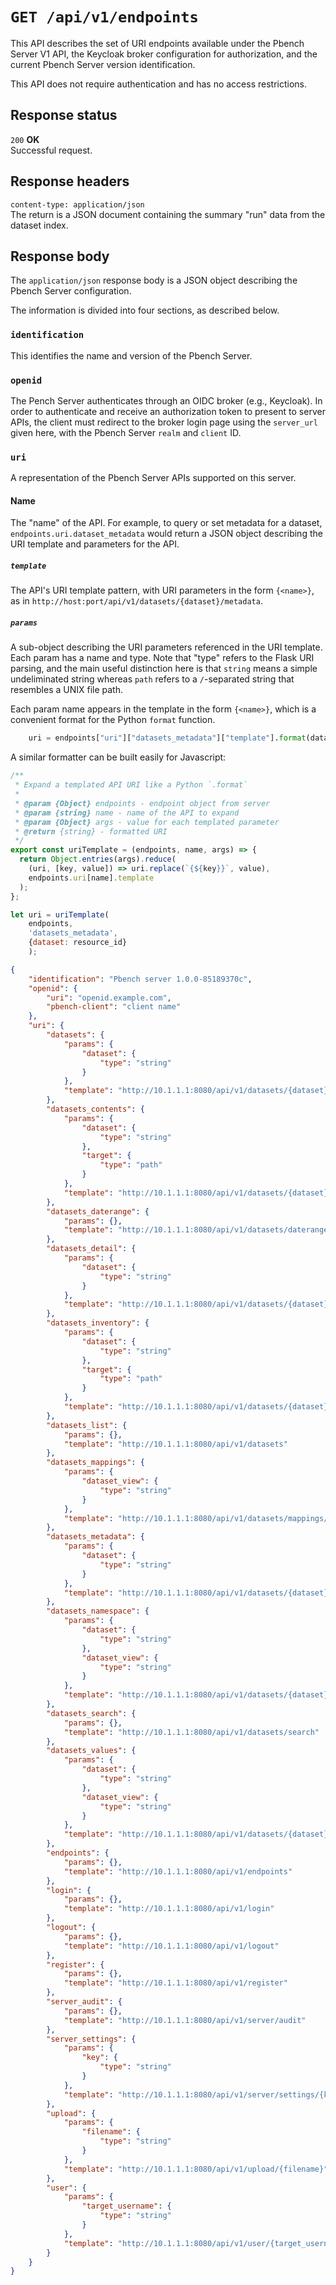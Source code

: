 # `GET /api/v1/endpoints`

This API describes the set of URI endpoints available under the Pbench Server
V1 API, the Keycloak broker configuration for authorization, and the current
Pbench Server version identification.

This API does not require authentication and has no access restrictions.

## Response status

`200`   **OK** \
Successful request.

## Response headers

`content-type: application/json` \
The return is a JSON document containing the summary "run" data from the
dataset index.

## Response body

The `application/json` response body is a JSON object describing the Pbench
Server configuration.

The information is divided into four sections, as described below.

### `identification`

This identifies the name and version of the Pbench Server.

### `openid`

The Pench Server authenticates through an OIDC broker (e.g., Keycloak). In order
to authenticate and receive an authorization token to present to server APIs, the
client must redirect to the broker login page using the `server_url` given here,
with the Pbench Server `realm` and `client` ID.

### `uri`

A representation of the Pbench Server APIs supported on this server.

#### Name

The "name" of the API. For example, to query or set metadata for a dataset,
`endpoints.uri.dataset_metadata` would return a JSON object describing the
URI template and parameters for the API.

##### `template`

The API's URI template pattern, with URI parameters in the form `{<name>}`, as in
`http://host:port/api/v1/datasets/{dataset}/metadata`.

##### `params`

A sub-object describing the URI parameters referenced in the URI template. Each
param has a name and type. Note that "type" refers to the Flask URI parsing, and
the main useful distinction here is that `string` means a simple undeliminated
string whereas `path` refers to a `/`-separated string that resembles a UNIX file
path.

Each param name appears in the template in the form `{<name>}`, which is a convenient
format for the Python `format` function.

```python
    uri = endpoints["uri"]["datasets_metadata"]["template"].format(dataset=id)
```

A similar formatter can be built easily for Javascript:

```javascript
/**
 * Expand a templated API URI like a Python `.format`
 *
 * @param {Object} endpoints - endpoint object from server
 * @param {string} name - name of the API to expand
 * @param {Object} args - value for each templated parameter
 * @return {string} - formatted URI
 */
export const uriTemplate = (endpoints, name, args) => {
  return Object.entries(args).reduce(
    (uri, [key, value]) => uri.replace(`{${key}}`, value),
    endpoints.uri[name].template
  );
};

let uri = uriTemplate(
    endpoints,
    'datasets_metadata',
    {dataset: resource_id}
    );
```

```json
{
    "identification": "Pbench server 1.0.0-85189370c",
    "openid": {
        "uri": "openid.example.com",
        "pbench-client": "client name"
    },
    "uri": {
        "datasets": {
            "params": {
                "dataset": {
                    "type": "string"
                }
            },
            "template": "http://10.1.1.1:8080/api/v1/datasets/{dataset}"
        },
        "datasets_contents": {
            "params": {
                "dataset": {
                    "type": "string"
                },
                "target": {
                    "type": "path"
                }
            },
            "template": "http://10.1.1.1:8080/api/v1/datasets/{dataset}/contents/{target}"
        },
        "datasets_daterange": {
            "params": {},
            "template": "http://10.1.1.1:8080/api/v1/datasets/daterange"
        },
        "datasets_detail": {
            "params": {
                "dataset": {
                    "type": "string"
                }
            },
            "template": "http://10.1.1.1:8080/api/v1/datasets/{dataset}/detail"
        },
        "datasets_inventory": {
            "params": {
                "dataset": {
                    "type": "string"
                },
                "target": {
                    "type": "path"
                }
            },
            "template": "http://10.1.1.1:8080/api/v1/datasets/{dataset}/inventory/{target}"
        },
        "datasets_list": {
            "params": {},
            "template": "http://10.1.1.1:8080/api/v1/datasets"
        },
        "datasets_mappings": {
            "params": {
                "dataset_view": {
                    "type": "string"
                }
            },
            "template": "http://10.1.1.1:8080/api/v1/datasets/mappings/{dataset_view}"
        },
        "datasets_metadata": {
            "params": {
                "dataset": {
                    "type": "string"
                }
            },
            "template": "http://10.1.1.1:8080/api/v1/datasets/{dataset}/metadata"
        },
        "datasets_namespace": {
            "params": {
                "dataset": {
                    "type": "string"
                },
                "dataset_view": {
                    "type": "string"
                }
            },
            "template": "http://10.1.1.1:8080/api/v1/datasets/{dataset}/namespace/{dataset_view}"
        },
        "datasets_search": {
            "params": {},
            "template": "http://10.1.1.1:8080/api/v1/datasets/search"
        },
        "datasets_values": {
            "params": {
                "dataset": {
                    "type": "string"
                },
                "dataset_view": {
                    "type": "string"
                }
            },
            "template": "http://10.1.1.1:8080/api/v1/datasets/{dataset}/values/{dataset_view}"
        },
        "endpoints": {
            "params": {},
            "template": "http://10.1.1.1:8080/api/v1/endpoints"
        },
        "login": {
            "params": {},
            "template": "http://10.1.1.1:8080/api/v1/login"
        },
        "logout": {
            "params": {},
            "template": "http://10.1.1.1:8080/api/v1/logout"
        },
        "register": {
            "params": {},
            "template": "http://10.1.1.1:8080/api/v1/register"
        },
        "server_audit": {
            "params": {},
            "template": "http://10.1.1.1:8080/api/v1/server/audit"
        },
        "server_settings": {
            "params": {
                "key": {
                    "type": "string"
                }
            },
            "template": "http://10.1.1.1:8080/api/v1/server/settings/{key}"
        },
        "upload": {
            "params": {
                "filename": {
                    "type": "string"
                }
            },
            "template": "http://10.1.1.1:8080/api/v1/upload/{filename}"
        },
        "user": {
            "params": {
                "target_username": {
                    "type": "string"
                }
            },
            "template": "http://10.1.1.1:8080/api/v1/user/{target_username}"
        }
    }
}
```
